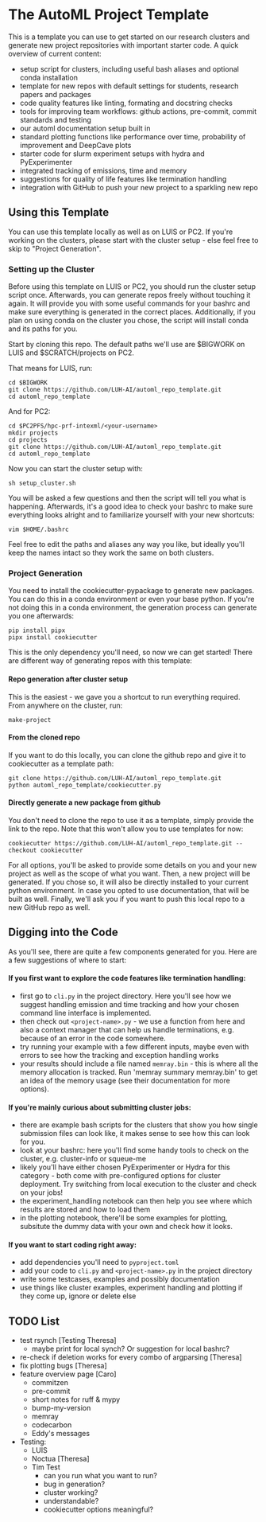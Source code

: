 # The AutoML Project Template
This is a template you can use to get started on our research clusters and generate new project repositories with important starter code.
A quick overview of current content:

- setup script for clusters, including useful bash aliases and optional conda installation
- template for new repos with default settings for students, research papers and packages
- code quality features like linting, formating and docstring checks
- tools for improving team workflows: github actions, pre-commit, commit standards and testing
- our automl documentation setup built in
- standard plotting functions like performance over time, probability of improvement and DeepCave plots
- starter code for slurm experiment setups with hydra and PyExperimenter
- integrated tracking of emissions, time and memory 
- suggestions for quality of life features like termination handling
- integration with GitHub to push your new project to a sparkling new repo

## Using this Template
You can use this template locally as well as on LUIS or PC2. If you're working on the clusters, please start with the cluster setup - else feel free to skip to "Project Generation".

### Setting up the Cluster
Before using this template on LUIS or PC2, you should run the cluster setup script once. 
Afterwards, you can generate repos freely without touching it again.
It will provide you with some useful commands for your bashrc and make sure everything is generated in the correct places.
Additionally, if you plan on using conda on the cluster you chose, the script will install conda and its paths for you.

Start by cloning this repo. The default paths we'll use are $BIGWORK on LUIS and $SCRATCH/projects on PC2.

That means for LUIS, run:
```
cd $BIGWORK
git clone https://github.com/LUH-AI/automl_repo_template.git
cd automl_repo_template
```

And for PC2:
```
cd $PC2PFS/hpc-prf-intexml/<your-username>
mkdir projects
cd projects
git clone https://github.com/LUH-AI/automl_repo_template.git
cd automl_repo_template
```

Now you can start the cluster setup with:
```
sh setup_cluster.sh
```

You will be asked a few questions and then the script will tell you what is happening. 
Afterwards, it's a good idea to check your bashrc to make sure everything looks alright and to familiarize yourself with your new shortcuts:
```
vim $HOME/.bashrc
```
Feel free to edit the paths and aliases any way you like, but ideally you'll keep the names intact so they work the same on both clusters.

### Project Generation

You need to install the cookiecutter-pypackage to generate new packages. 
You can do this in a conda environment or even your base python. If you're not doing this in a conda environment, the generation process can generate you one afterwards:
```
pip install pipx
pipx install cookiecutter
```

This is the only dependency you'll need, so now we can get started!
There are different way of generating repos with this template:

#### Repo generation after cluster setup
This is the easiest - we gave you a shortcut to run everything required. From anywhere on the cluster, run:
```
make-project
```

#### From the cloned repo
If you want to do this locally, you can clone the github repo and give it to cookiecutter as a template path:
```
git clone https://github.com/LUH-AI/automl_repo_template.git
python automl_repo_template/cookiecutter.py
```

#### Directly generate a new package from github  
You don't need to clone the repo to use it as a template, simply provide the link to the repo. Note that this won't allow you to use templates for now:
```
cookiecutter https://github.com/LUH-AI/automl_repo_template.git --checkout cookiecutter
```

For all options, you'll be asked to provide some details on you and your new project as well as the scope of what you want.
Then, a new project will be generated. 
If you chose so, it will also be directly installed to your current python environment.
In case you opted to use documentation, that will be built as well.
Finally, we'll ask you if you want to push this local repo to a new GitHub repo as well.

## Digging into the Code
As you'll see, there are quite a few components generated for you. Here are a few suggestions of where to start:

#### If you first want to explore the code features like termination handling:
  - first go to `cli.py` in the project directory. Here you'll see how we suggest handling emission and time tracking and how your chosen command line interface is implemented.
  - then check out `<project-name>.py` - we use a function from here and also a context manager that can help us handle terminations, e.g. because of an error in the code somewhere.
  - try running your example with a few different inputs, maybe even with errors to see how the tracking and exception handling works
  - your results should include a file named `memray.bin` - this is where all the memory allocation is tracked. Run 'memray summary memray.bin' to get an idea of the memory usage (see their documentation for more options).

#### If you're mainly curious about submitting cluster jobs:
  - there are example bash scripts for the clusters that show you how single submission files can look like, it makes sense to see how this can look for you.
  - look at your bashrc: here you'll find some handy tools to check on the cluster, e.g. cluster-info or squeue-me
  - likely you'll have either chosen PyExperimenter or Hydra for this category - both come with pre-configured options for cluster deployment. Try switching from local execution to the cluster and check on your jobs!
  - the experiment_handling notebook can then help you see where which results are stored and how to load them
  - in the plotting notebook, there'll be some examples for plotting, subsitute the dummy data with your own and check how it looks. 

#### If you want to start coding right away:
  - add dependencies you'll need to `pyproject.toml`
  - add your code to `cli.py` and `<project-name>.py` in the project directory
  - write some testcases, examples and possibly documentation
  - use things like cluster examples, experiment handling and plotting if they come up, ignore or delete else

## TODO List
- test rsynch [Testing Theresa]
  - maybe print for local synch? Or suggestion for local bashrc?
- re-check if deletion works for every combo of argparsing [Theresa]
- fix plotting bugs [Theresa]
- feature overview page [Caro]
  - commitzen
  - pre-commit
  - short notes for ruff & mypy
  - bump-my-version
  - memray
  - codecarbon
  - Eddy's messages
- Testing:
  - LUIS
  - Noctua [Theresa]
  - Tim Test
    - can you run what you want to run?
    - bug in generation?
    - cluster working?
    - understandable?
    - cookiecutter options meaningful?
